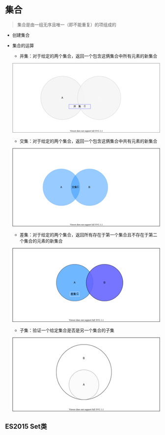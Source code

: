 # 集合

> 集合是由一组无序且唯一（即不能重复）的项组成的

- 创建集合

- 集合的运算

  - 并集：对于给定的两个集合，返回一个包含这俩集合中所有元素的新集合

  ![image text](./images/union-set.drawio.svg)

  - 交集：对于给定的两个集合，返回一个包含这俩集合中共有元素的新集合

  ![image text](./images/intersection-set.drawio.svg)

  - 差集：对于给定的两个集合，返回所有存在于第一个集合且不存在于第二个集合的元素的新集合

  ![image text](./images/difference-set.drawio.svg)

  - 子集：验证一个给定集合是否是另一个集合的子集

  ![image text](./images/sub-set.drawio.svg)

## ES2015 Set类